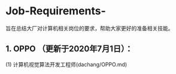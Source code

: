 # Job-Requirements-
旨在总结大厂对计算机相关岗位的要求，帮助大家更好的准备相关技能。

## 1. OPPO （更新于2020年7月1日）：

(1) 计算机视觉算法开发工程师(dachang/OPPO.md)
